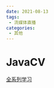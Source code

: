 ```yaml
---
date: 2021-08-13
tags:
 - 流媒体直播
categories: 
 - 其他
---
```

# JavaCV

[全系列学习](https://www.cnblogs.com/eguid/p/10195553.html)
